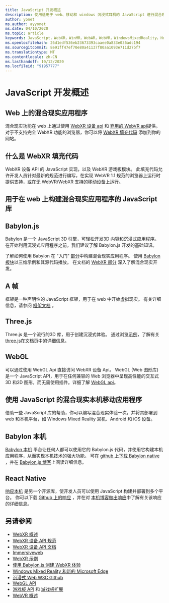```yaml
---
title: JavaScript 开发概述
description: 使用适用于 web、移动和 windows 沉浸式耳机的 JavaScript 进行混合现实开发的概述。
author: yonet
ms.author: ayyonet
ms.date: 04/10/2020
ms.topic: article
keywords: JavaScript，WebXR，WinMR，WebAR，WebVR，WindowsMixedReality，HoloLens，windows mixed reality，web vr，web xr，web mr，web ar，360，360视频，360视频，360照片，360照片，360内容，沉浸式 web，沉浸式 web，IW，immersiveweb
ms.openlocfilehash: 26d1edf536eb23673393caaee0a833e036adc194
ms.sourcegitcommit: 8e91ff47ef70e80a41137f80aa1093e711d27bf7
ms.translationtype: MT
ms.contentlocale: zh-CN
ms.lasthandoff: 10/12/2020
ms.locfileid: "91957777"
---
```

# <a name="javascript-development-overview"></a>JavaScript 开发概述

## <a name="mixed-reality-applications-on-the-web"></a>Web 上的混合现实应用程序

混合现实功能在 web 上通过使用 [WebXR 设备 api](https://developer.mozilla.org/en-US/docs/Web/API/WebXR_Device_API) 和 [弃用的 WebVR api](webxr-overview.md)提供。 对于不支持完全 WebXR 功能的浏览器，你可以将 [WebXR 填充代码](https://github.com/immersive-web/webxr-polyfill) 添加到你的网站。

## <a name="what-is-webxr-polyfill"></a>什么是 WebXR 填充代码

WebXR 设备 API 的 JavaScript 实现，以及 WebXR 游戏板模块。 此填充代码允许开发人员针对最新的规范进行编写，在实现 WebVR 1.1 规范的浏览器上运行时提供支持，或在无 WebVR/WebXR 支持的移动设备上运行。

## <a name="javascript-libraries-to-build-mixed-reality-applications-on-the-web"></a>用于在 web 上构建混合现实应用程序的 JavaScript 库

## <a name="babylonjs"></a>Babylon.js

Babylon 是一个 JavaScript 3D 引擎，可轻松开发3D 内容和沉浸式应用程序。 在开始利用沉浸式应用程序之前，我们建议了解 Babylon.js 开发的基础知识。

了解如何使用 Babylon 在 "入门" [部分](https://doc.babylonjs.com/)中构建混合现实应用程序。 使用 [Babylon 板块](https://doc.babylonjs.com/examples/)以三维示例和其源代码播放。 在文档的 [WebXR 部分](https://doc.babylonjs.com/how_to/introduction_to_webxr) 深入了解混合现实开发。 

## <a name="a-frame"></a>A 帧

框架是一种声明性的 JavaScript 框架，用于在 web 中开始虚拟现实。 有关详细信息，请参阅 [框架文档](https://aframe.io/) 。

## <a name="threejs"></a>Three.js

Three.js 是一个流行的3D 库，用于创建沉浸式体验。 通过浏览[示例](https://threejs.org/examples/#webgl_animation_cloth)，了解有关[three.js](https://threejs.org/docs/index.html#manual/en/introduction/Creating-a-scene)在文档页中的详细信息。

## <a name="webgl"></a>WebGL

可以通过使用 WebGL Api 直接访问 WebXR 设备 Api。 WebGL (Web 图形库) 是一个 JavaScript API，用于在任何兼容的 Web 浏览器中呈现高性能的交互式3D 和2D 图形，而无需使用插件。详细了解 [WebGL api](https://developer.mozilla.org/en-US/docs/Web/API/WebGL_API)。

## <a name="mixed-reality-native-mobile-applications-using-javascript"></a>使用 JavaScript 的混合现实本机移动应用程序

借助一些 JavaScript 库的帮助，你可以编写混合现实体验一次，并将其部署到 web 和本机平台，如 Windows Mixed Reality 耳机、Android 和 iOS 设备。

## <a name="babylon-native"></a>Babylon 本机

[Babylon 本机](https://www.babylonjs.com/native/) 平台让任何人都可以使用它的 Babylon.js 代码，并使用它构建本机应用程序，从而实现本机技术的强大功能。 可在 [github 上下载 Babylon native](https://github.com/BabylonJS/BabylonNative) ，并在 [Babylon.js 博客](https://medium.com/@babylonjs/babylon-native-821f1694fffc)上阅读详细信息。

## <a name="react-native"></a>React Native

[响应本机](https://reactnative.dev/) 是另一个开源库，使开发人员可以使用 JavaScript 构建并部署到多个平台。 你可以下载 [Github 上的响应](https://github.com/facebook/react-native) ，并在对 [本机博客做出响应](https://reactnative.dev/blog/)中了解有关该响应的详细信息。

## <a name="see-also"></a>另请参阅

* [WebXR 概述](webxr-overview.md)
* [WebXR 设备 API 规范](https://immersive-web.github.io/webxr/)
* [WebXR 设备 API 文档](https://developer.mozilla.org/en-US/docs/Web/API/WebXR_Device_API)
* [Immersiveweb](https://immersiveweb.dev/)
* [WebXR 示例](https://immersive-web.github.io/webxr-samples/)
* [使用 Babylon.js 创建 WebXR 体验](https://doc.babylonjs.com/how_to/introduction_to_webxr)
* [Windows Mixed Reality 和新的 Microsoft Edge](https://docs.microsoft.com/windows/mixed-reality/new-microsoft-edge#introducing-the-new-microsoft-edge)
* [沉浸式 Web W3C Github](https://github.com/immersive-web)
* [WebGL API](https://msdn.microsoft.com/library/bg182648(v=vs.85).aspx)
* [游戏板 API](https://msdn.microsoft.com/library/dn743630(v=vs.85).aspx) 和 [游戏板扩展](https://w3c.github.io/gamepad/extensions.html)
* [WebVR 概述](webvr-overview.md)

